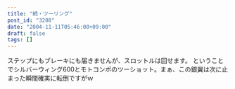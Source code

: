```yaml
---
title: "続・ツーリング"
post_id: "3208"
date: "2004-11-11T05:46:00+09:00"
draft: false
tags: []
---
```



ステップにもブレーキにも届きませんが、スロットルは回せます。 ということでシルバーウィング600とモトコンポのツーショット。まぁ、この銀翼は次に止まった瞬間確実に転倒ですがｗ
